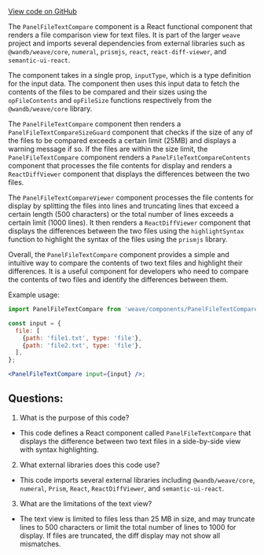 [View code on GitHub](https://github.com/wandb/weave/weave-js/src/components/Panel2/PanelFileTextDiff/Component.tsx)

The `PanelFileTextCompare` component is a React functional component that renders a file comparison view for text files. It is part of the larger `weave` project and imports several dependencies from external libraries such as `@wandb/weave/core`, `numeral`, `prismjs`, `react`, `react-diff-viewer`, and `semantic-ui-react`. 

The component takes in a single prop, `inputType`, which is a type definition for the input data. The component then uses this input data to fetch the contents of the files to be compared and their sizes using the `opFileContents` and `opFileSize` functions respectively from the `@wandb/weave/core` library. 

The `PanelFileTextCompare` component then renders a `PanelFileTextCompareSizeGuard` component that checks if the size of any of the files to be compared exceeds a certain limit (25MB) and displays a warning message if so. If the files are within the size limit, the `PanelFileTextCompare` component renders a `PanelFileTextCompareContents` component that processes the file contents for display and renders a `ReactDiffViewer` component that displays the differences between the two files. 

The `PanelFileTextCompareViewer` component processes the file contents for display by splitting the files into lines and truncating lines that exceed a certain length (500 characters) or the total number of lines exceeds a certain limit (1000 lines). It then renders a `ReactDiffViewer` component that displays the differences between the two files using the `highlightSyntax` function to highlight the syntax of the files using the `prismjs` library. 

Overall, the `PanelFileTextCompare` component provides a simple and intuitive way to compare the contents of two text files and highlight their differences. It is a useful component for developers who need to compare the contents of two files and identify the differences between them. 

Example usage:

```jsx
import PanelFileTextCompare from 'weave/components/PanelFileTextCompare';

const input = {
  file: [
    {path: 'file1.txt', type: 'file'},
    {path: 'file2.txt', type: 'file'},
  ],
};

<PanelFileTextCompare input={input} />;
```
## Questions: 
 1. What is the purpose of this code?
- This code defines a React component called `PanelFileTextCompare` that displays the difference between two text files in a side-by-side view with syntax highlighting.

2. What external libraries does this code use?
- This code imports several external libraries including `@wandb/weave/core`, `numeral`, `Prism`, `React`, `ReactDiffViewer`, and `semantic-ui-react`.

3. What are the limitations of the text view?
- The text view is limited to files less than 25 MB in size, and may truncate lines to 500 characters or limit the total number of lines to 1000 for display. If files are truncated, the diff display may not show all mismatches.